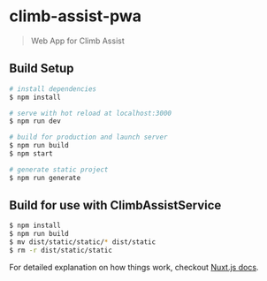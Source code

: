 # climb-assist-pwa

> Web App for Climb Assist

## Build Setup

``` bash
# install dependencies
$ npm install

# serve with hot reload at localhost:3000
$ npm run dev

# build for production and launch server
$ npm run build
$ npm start

# generate static project
$ npm run generate
```

## Build for use with ClimbAssistService
```bash
$ npm install
$ npm run build
$ mv dist/static/static/* dist/static
$ rm -r dist/static/static
```

For detailed explanation on how things work, checkout [Nuxt.js docs](https://nuxtjs.org).
